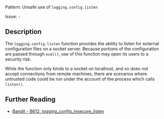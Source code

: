Pattern: Unsafe use of `logging.config.listen`

Issue: -

## Description

The `logging.config.listen` function provides the ability to listen for external configuration files on a socket server. Because portions of the configuration are passed through `eval()`, use of this function may open its users to a security risk.

While the function only binds to a socket on localhost, and so does not accept connections from remote machines, there are scenarios where untrusted code could be run under the account of the process which calls `listen()`.

## Further Reading

* [Bandit - B612: logging_config_insecure_listen](https://bandit.readthedocs.io/en/latest/plugins/b612_logging_config_insecure_listen.html)